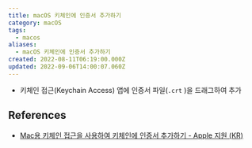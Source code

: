 ```yaml
---
title: macOS 키체인에 인증서 추가하기
category: macOS
tags:
  - macos
aliases:
  - macOS 키체인에 인증서 추가하기
created: 2022-08-11T06:19:00.000Z
updated: 2022-09-06T14:00:07.060Z
---
```


- 키체인 접근(Keychain Access) 앱에 인증서 파일(`.crt` )을 드래그하여 추가

## References

- [Mac용 키체인 접근을 사용하여 키체인에 인증서 추가하기 - Apple 지원 (KR)](https://support.apple.com/ko-kr/guide/keychain-access/kyca2431/mac)

